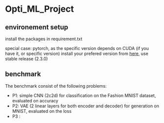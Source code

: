 # Opti_ML_Project
## environement setup
install the packages in requirement.txt

special case: pytorch, as the specific version depends on CUDA (if you have it, or specific version) install your prefered version from [here](https://pytorch.org/get-started/locally/), use stable release (2.3.0)

## benchmark
The benchmark consist of the following problems:
- P1: simple CNN (2c2d) for classification on the Fashion MNIST dataset, evaluated on accuracy
- P2: VAE (2 linear layers for both encoder and decoder) for generation on MNIST, evaluated on the loss
- P3 :